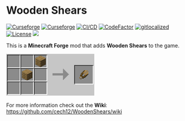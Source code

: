 # Wooden Shears 

[![Curseforge](http://cf.way2muchnoise.eu/full_443192_downloads(0D0D0D-F16436-fff-010101-fff).svg)](https://www.curseforge.com/minecraft/mc-mods/wooden-shears)
[![Curseforge](http://cf.way2muchnoise.eu/versions/For%20MC_443192_all(0D0D0D-F16436-fff-010101).svg)](https://www.curseforge.com/minecraft/mc-mods/wooden-shears/files)
[![CI/CD](https://github.com/cech12/WoodenShears/actions/workflows/cicd-workflow.yml/badge.svg)](https://github.com/cech12/WoodenShears/actions/workflows/cicd-workflow.yml)
[![CodeFactor](https://www.codefactor.io/repository/github/cech12/woodenshears/badge)](https://www.codefactor.io/repository/github/cech12/woodenshears)
[![gitlocalized ](https://gitlocalize.com/repo/8150/whole_project/badge.svg)](https://gitlocalize.com/repo/8150/?utm_source=badge)
[![License](https://img.shields.io/github/license/cech12/WoodenShears)](http://opensource.org/licenses/MIT)
[![](https://img.shields.io/discord/752506676719910963.svg?style=flat&color=informational&logo=discord&label=Discord)](https://discord.gg/gRUFH5t)

This is a **Minecraft Forge** mod that adds **Wooden Shears** to the game.

![Crafting](material/crafting.png)

For more information check out the **Wiki**: https://github.com/cech12/WoodenShears/wiki
